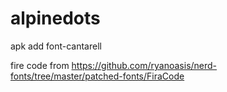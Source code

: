 # alpinedots

apk  add  font-cantarell

fire code from 
https://github.com/ryanoasis/nerd-fonts/tree/master/patched-fonts/FiraCode
